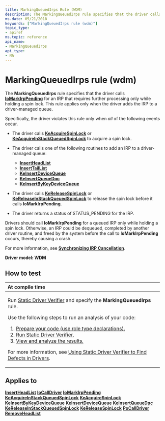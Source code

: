 ```yaml
---
title: MarkingQueuedIrps Rule (WDM)
description: The MarkingQueuedIrps rule specifies that the driver calls IoMarkIrpPending for an IRP that requires further processing only while holding a spin lock. This rule applies only when the driver adds the IRP to a driver-managed queue.
ms.date: 05/21/2018
keywords: ["MarkingQueuedIrps rule (wdm)"]
topic_type:
- apiref
ms.topic: reference
api_name:
- MarkingQueuedIrps
api_type:
- NA
---
```


# MarkingQueuedIrps rule (wdm)


The **MarkingQueuedIrps** rule specifies that the driver calls [**IoMarkIrpPending**](/windows-hardware/drivers/ddi/wdm/nf-wdm-iomarkirppending) for an IRP that requires further processing only while holding a spin lock. This rule applies only when the driver adds the IRP to a driver-managed queue.

Specifically, the driver violates this rule only when *all* of the following events occur.

-   The driver calls [**KeAcquireSpinLock**](/windows-hardware/drivers/ddi/wdm/nf-wdm-keacquirespinlock) or [**KeAcquireInStackQueuedSpinLock**](/previous-versions/windows/hardware/drivers/ff551899(v=vs.85)) to acquire a spin lock.

-   The driver calls one of the following routines to add an IRP to a driver-managed queue:
    -   [**InsertHeadList**](/windows-hardware/drivers/ddi/wdm/nf-wdm-insertheadlist)
    -   [**InsertTailList**](/windows-hardware/drivers/ddi/wdm/nf-wdm-inserttaillist)
    -   [**KeInsertDeviceQueue**](/windows-hardware/drivers/ddi/wdm/nf-wdm-keinsertdevicequeue)
    -   [**KeInsertQueueDpc**](/windows-hardware/drivers/ddi/wdm/nf-wdm-keinsertqueuedpc)
    -   [**KeInsertByKeyDeviceQueue**](/windows-hardware/drivers/ddi/wdm/nf-wdm-keinsertbykeydevicequeue)
-   The driver calls [**KeReleaseSpinLock**](/windows-hardware/drivers/ddi/wdm/nf-wdm-kereleasespinlock) or [**KeReleaseInStackQueuedSpinLock**](/windows-hardware/drivers/ddi/wdm/nf-wdm-kereleaseinstackqueuedspinlock) to release the spin lock before it calls **IoMarkIrpPending**.

-   The driver returns a status of STATUS\_PENDING for the IRP.

Drivers should call **IoMarkIrpPending** for a queued IRP only while holding a spin lock. Otherwise, an IRP could be dequeued, completed by another driver routine, and freed by the system before the call to **IoMarkIrpPending** occurs, thereby causing a crash.

For more information, see [**Synchronizing IRP Cancellation**](../kernel/synchronizing-irp-cancellation.md).

**Driver model: WDM**

## How to test

<table>
<colgroup>
<col width="100%" />
</colgroup>
<thead>
<tr class="header">
<th align="left">At compile time</th>
</tr>
</thead>
<tbody>
<tr class="odd">
<td align="left"><p>Run <a href="/windows-hardware/drivers/devtest/static-driver-verifier" data-raw-source="[Static Driver Verifier](./static-driver-verifier.md)">Static Driver Verifier</a> and specify the <strong>MarkingQueuedIrps</strong> rule.</p>
Use the following steps to run an analysis of your code:
<ol>
<li><a href="/windows-hardware/drivers/devtest/using-static-driver-verifier-to-find-defects-in-drivers#preparing-your-source-code" data-raw-source="[Prepare your code (use role type declarations).](./using-static-driver-verifier-to-find-defects-in-drivers.md#preparing-your-source-code)">Prepare your code (use role type declarations).</a></li>
<li><a href="/windows-hardware/drivers/devtest/using-static-driver-verifier-to-find-defects-in-drivers#running-static-driver-verifier" data-raw-source="[Run Static Driver Verifier.](./using-static-driver-verifier-to-find-defects-in-drivers.md#running-static-driver-verifier)">Run Static Driver Verifier.</a></li>
<li><a href="/windows-hardware/drivers/devtest/using-static-driver-verifier-to-find-defects-in-drivers#viewing-and-analyzing-the-results" data-raw-source="[View and analyze the results.](./using-static-driver-verifier-to-find-defects-in-drivers.md#viewing-and-analyzing-the-results)">View and analyze the results.</a></li>
</ol>
<p>For more information, see <a href="/windows-hardware/drivers/devtest/using-static-driver-verifier-to-find-defects-in-drivers" data-raw-source="[Using Static Driver Verifier to Find Defects in Drivers](./using-static-driver-verifier-to-find-defects-in-drivers.md)">Using Static Driver Verifier to Find Defects in Drivers</a>.</p></td>
</tr>
</tbody>
</table>

## Applies to

[**InsertHeadList**](/windows-hardware/drivers/ddi/wdm/nf-wdm-insertheadlist)
[**IoCallDriver**](/windows-hardware/drivers/ddi/wdm/nf-wdm-iocalldriver)
[**IoMarkIrpPending**](/windows-hardware/drivers/ddi/wdm/nf-wdm-iomarkirppending)
[**KeAcquireInStackQueuedSpinLock**](/previous-versions/windows/hardware/drivers/ff551899(v=vs.85))
[**KeAcquireSpinLock**](/windows-hardware/drivers/ddi/wdm/nf-wdm-keacquirespinlock)
[**KeInsertByKeyDeviceQueue**](/windows-hardware/drivers/ddi/wdm/nf-wdm-keinsertbykeydevicequeue)
[**KeInsertDeviceQueue**](/windows-hardware/drivers/ddi/wdm/nf-wdm-keinsertdevicequeue)
[**KeInsertQueueDpc**](/windows-hardware/drivers/ddi/wdm/nf-wdm-keinsertqueuedpc)
[**KeReleaseInStackQueuedSpinLock**](/windows-hardware/drivers/ddi/wdm/nf-wdm-kereleaseinstackqueuedspinlock)
[**KeReleaseSpinLock**](/windows-hardware/drivers/ddi/wdm/nf-wdm-kereleasespinlock)
[**PoCallDriver**](/windows-hardware/drivers/ddi/ntifs/nf-ntifs-pocalldriver)
[**RemoveHeadList**](/windows-hardware/drivers/ddi/wdm/nf-wdm-removeheadlist)
